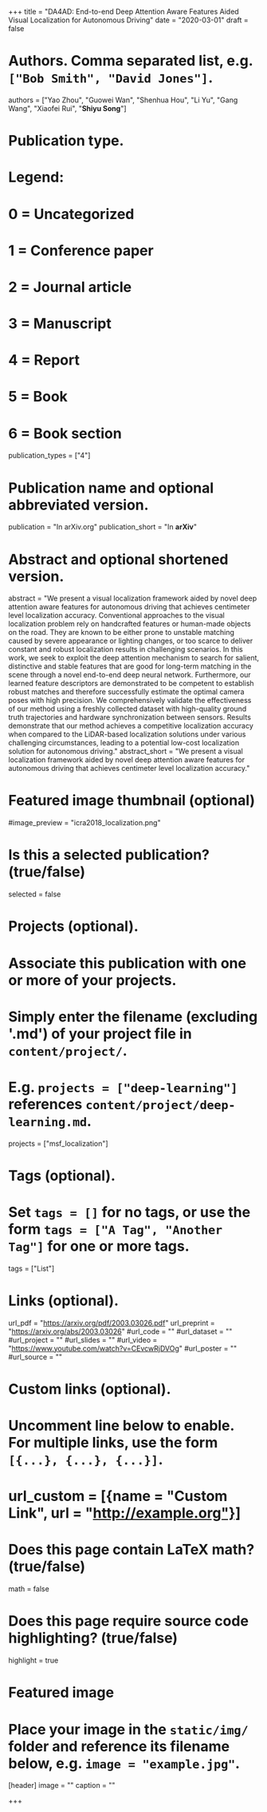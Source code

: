 +++
title = "DA4AD: End-to-end Deep Attention Aware Features Aided Visual Localization for Autonomous Driving"
date = "2020-03-01"
draft = false

# Authors. Comma separated list, e.g. `["Bob Smith", "David Jones"]`.
authors = ["Yao Zhou", "Guowei Wan", "Shenhua Hou", "Li Yu", "Gang Wang", "Xiaofei Rui", "**Shiyu Song**"]

# Publication type.
# Legend:
# 0 = Uncategorized
# 1 = Conference paper
# 2 = Journal article
# 3 = Manuscript
# 4 = Report
# 5 = Book
# 6 = Book section
publication_types = ["4"]

# Publication name and optional abbreviated version.
publication = "In arXiv.org"
publication_short = "In **arXiv**"

# Abstract and optional shortened version.
abstract = "We present a visual localization framework aided by novel deep attention aware features for autonomous driving that achieves centimeter level localization accuracy. Conventional approaches to the visual localization problem rely on handcrafted features or human-made objects on the road. They are known to be either prone to unstable matching caused by severe appearance or lighting changes, or too scarce to deliver constant and robust localization results in challenging scenarios. In this work, we seek to exploit the deep attention mechanism to search for salient, distinctive and stable features that are good for long-term matching in the scene through a novel end-to-end deep neural network. Furthermore, our learned feature descriptors are demonstrated to be competent to establish robust matches and therefore successfully estimate the optimal camera poses with high precision. We comprehensively validate the effectiveness of our method using a freshly collected dataset with high-quality ground truth trajectories and hardware synchronization between sensors. Results demonstrate that our method achieves a competitive localization accuracy when compared to the LiDAR-based localization solutions under various challenging circumstances, leading to a potential low-cost localization solution for autonomous driving."
abstract_short = "We present a visual localization framework aided by novel deep attention aware features for autonomous driving that achieves centimeter level localization accuracy."

# Featured image thumbnail (optional)
#image_preview = "icra2018_localization.png"

# Is this a selected publication? (true/false)
selected = false

# Projects (optional).
#   Associate this publication with one or more of your projects.
#   Simply enter the filename (excluding '.md') of your project file in `content/project/`.
#   E.g. `projects = ["deep-learning"]` references `content/project/deep-learning.md`.
projects = ["msf_localization"]

# Tags (optional).
#   Set `tags = []` for no tags, or use the form `tags = ["A Tag", "Another Tag"]` for one or more tags.
tags = ["List"]

# Links (optional).
url_pdf = "https://arxiv.org/pdf/2003.03026.pdf"
url_preprint = "https://arxiv.org/abs/2003.03026"
#url_code = ""
#url_dataset = ""
#url_project = ""
#url_slides = ""
#url_video = "https://www.youtube.com/watch?v=CEvcwRjDVOg"
#url_poster = ""
#url_source = ""

# Custom links (optional).
#   Uncomment line below to enable. For multiple links, use the form `[{...}, {...}, {...}]`.
# url_custom = [{name = "Custom Link", url = "http://example.org"}]

# Does this page contain LaTeX math? (true/false)
math = false

# Does this page require source code highlighting? (true/false)
highlight = true

# Featured image
# Place your image in the `static/img/` folder and reference its filename below, e.g. `image = "example.jpg"`.
[header]
image = ""
caption = ""

+++
